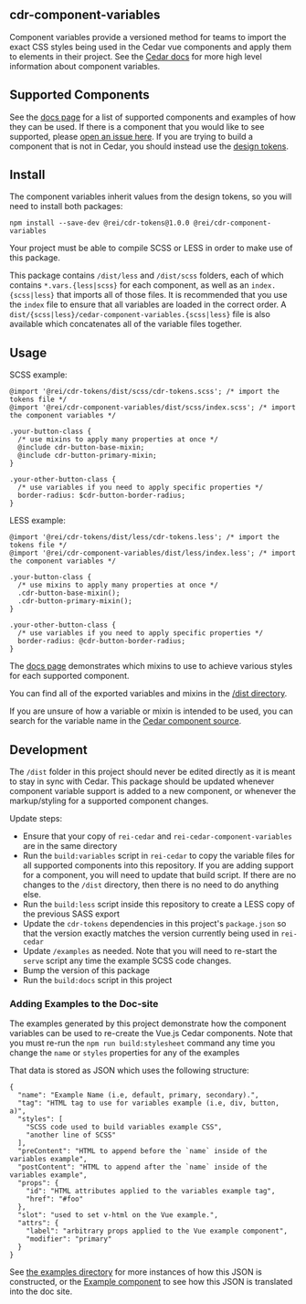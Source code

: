 cdr-component-variables
------------------

Component variables provide a versioned method for teams to import the exact CSS styles being used in the Cedar vue components and apply them to elements in their project. See the [Cedar docs](https://rei.github.io/rei-cedar-docs/foundation/component-variables/) for more high level information about component variables.

## Supported Components

See the [docs page](https://rei.github.io/rei-cedar-component-variables/#/) for a list of supported components and examples of how they can be used.
If there is a component that you would like to see supported, please [open an issue here](https://github.com/rei/rei-cedar-component-variables/issues).
If you are trying to build a component that is not in Cedar, you should instead use the [design tokens](https://github.com/rei/rei-cedar-tokens).

## Install

The component variables inherit values from the design tokens, so you will need to install both packages:

`npm install --save-dev @rei/cdr-tokens@1.0.0 @rei/cdr-component-variables`

Your project must be able to compile SCSS or LESS in order to make use of this package.

This package contains `/dist/less` and `/dist/scss` folders, each of which contains `*.vars.{less|scss}` for each component, as well as an `index.{scss|less}` that imports all of those files. It is recommended that you use the `index` file to ensure that all variables are loaded in the correct order. A `dist/{scss|less}/cedar-component-variables.{scss|less}` file is also available which concatenates all of the variable files together.

## Usage

SCSS example:
```
@import '@rei/cdr-tokens/dist/scss/cdr-tokens.scss'; /* import the tokens file */
@import '@rei/cdr-component-variables/dist/scss/index.scss'; /* import the component variables */

.your-button-class {
  /* use mixins to apply many properties at once */
  @include cdr-button-base-mixin;
  @include cdr-button-primary-mixin;
}

.your-other-button-class {
  /* use variables if you need to apply specific properties */
  border-radius: $cdr-button-border-radius;
}
```

LESS example:
```
@import '@rei/cdr-tokens/dist/less/cdr-tokens.less'; /* import the tokens file */
@import '@rei/cdr-component-variables/dist/less/index.less'; /* import the component variables */

.your-button-class {
  /* use mixins to apply many properties at once */
  .cdr-button-base-mixin();
  .cdr-button-primary-mixin();
}

.your-other-button-class {
  /* use variables if you need to apply specific properties */
  border-radius: @cdr-button-border-radius;
}
```

The [docs page](https://rei.github.io/rei-cedar-component-variables/#/) demonstrates which mixins to use to achieve various styles for each supported component.

You can find all of the exported variables and mixins in the [/dist directory](https://github.com/rei/rei-cedar-component-variables/tree/next/dist/scss).

If you are unsure of how a variable or mixin is intended to be used, you can search for the variable name in the [Cedar component source](https://github.com/rei/rei-cedar/tree/next/src/components).

## Development

The `/dist` folder in this project should never be edited directly as it is meant to stay in sync with Cedar. This package should be updated whenever component variable support is added to a new component, or whenever the markup/styling for a supported component changes.

Update steps:
- Ensure that your copy of `rei-cedar` and `rei-cedar-component-variables` are in the same directory
- Run the `build:variables` script in `rei-cedar` to copy the variable files for all supported components into this repository. If you are adding support for a component, you will need to update that build script. If there are no changes to the `/dist` directory, then there is no need to do anything else.
- Run the `build:less` script inside this repository to create a LESS copy of the previous SASS export
- Update the `cdr-tokens` dependencies in this project's `package.json` so that the version exactly matches the version currently being used in `rei-cedar`
- Update `/examples` as needed. Note that you will need to re-start the `serve` script any time the example SCSS code changes.
- Bump the version of this package
- Run the `build:docs` script in this project


### Adding Examples to the Doc-site

The examples generated by this project demonstrate how the component variables can be used to re-create the Vue.js Cedar components. Note that you must re-run the `npm run build:stylesheet` command any time you change the `name` or `styles` properties for any of the examples

That data is stored as JSON which uses the following structure:

```
{
  "name": "Example Name (i.e, default, primary, secondary).",
  "tag": "HTML tag to use for variables example (i.e, div, button, a)",
  "styles": [
    "SCSS code used to build variables example CSS",
    "another line of SCSS"
  ],
  "preContent": "HTML to append before the `name` inside of the variables example",
  "postContent": "HTML to append after the `name` inside of the variables example",
  "props": {
    "id": "HTML attributes applied to the variables example tag",
    "href": "#foo"
  },
  "slot": "used to set v-html on the Vue example.",
  "attrs": {
    "label": "arbitrary props applied to the Vue example component",
    "modifier": "primary"
  }
}
```

See [the examples directory](https://github.com/rei/rei-cedar-component-variables/tree/master/examples) for more instances of how this JSON is constructed, or the [Example component](https://github.com/rei/rei-cedar-component-variables/blob/master/src/Example.vue) to see how this JSON is translated into the doc site.
